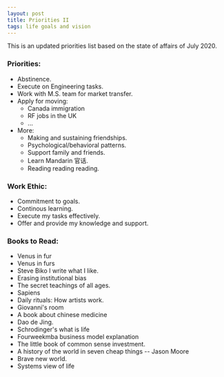 ```yaml
---
layout: post
title: Priorities II
tags: life goals and vision
---
```


This is an updated priorities list based on the state of affairs of July 2020. 

### Priorities:
* Abstinence.
* Execute on Engineering tasks.
* Work with M.S. team for market transfer.
* Apply for moving:
	* Canada immigration
	* RF jobs in the UK
	* ...
* More:
	* Making and sustaining friendships.
	* Psychological/behavioral patterns.
	* Support family and friends.
	* Learn Mandarin 官话.
	* Reading reading reading.

### Work Ethic:
* Commitment to goals.
* Continous learning.
* Execute my tasks effectively.
* Offer and provide my knowledge and support.
	

### Books to Read:
* Venus in fur
* Venus in furs
* Steve Biko I write what I like.
* Erasing institutional bias
* The secret teachings of all ages.
* Sapiens
* Daily rituals: How artists work.
* Giovanni's room
* A book about chinese medicine
* Dao de Jing.
* Schrodinger's what is life
* Fourweekmba business model explanation
* The little book of common sense investment.
* A history of the world in seven cheap things -- Jason Moore
* Brave new world.
* Systems view of life


